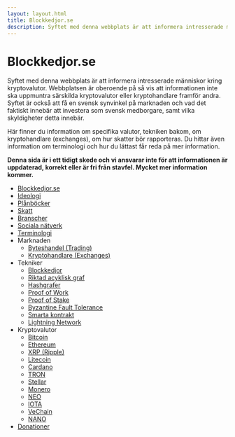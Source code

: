 ```yaml
---
layout: layout.html
title: Blockkedjor.se
description: Syftet med denna webbplats är att informera intresserade människor kring kryptovalutor. Webbplatsen är oberoende på så vis att informationen inte ska uppmuntra särskilda kryptovalutor eller kryptohandlare framför andra.
---
```


# Blockkedjor.se

Syftet med denna webbplats är att informera intresserade människor kring kryptovalutor. Webbplatsen är oberoende på så vis att informationen inte ska uppmuntra särskilda kryptovalutor eller kryptohandlare framför andra. Syftet är också att få en svensk synvinkel på marknaden och vad det faktiskt innebär att investera som svensk medborgare, samt vilka skyldigheter detta innebär.

Här finner du information om specifika valutor, tekniken bakom, om kryptohandlare (exchanges), om hur skatter bör rapporteras. Du hittar även information om terminologi och hur du lättast får reda på mer information.

**Denna sida är i ett tidigt skede och vi ansvarar inte för att informationen är uppdaterad, korrekt eller är fri från stavfel. Mycket mer information kommer.**

-   [Blockkedjor.se](README.md)
-   [Ideologi](ideologi.md)
-   [Plånböcker](planbocker.md)
-   [Skatt](skatt.md)
-   [Branscher](branscher.md)
-   [Sociala nätverk](sociala-natverk.md)
-   [Terminologi](terminologi.md)
-   Marknaden
    -   [Byteshandel (Trading)](marknaden/byteshandel.md)
    -   [Kryptohandlare (Exchanges)](marknaden/kryptohandlare.md)
-   Tekniker
    -   [Blockkedjor](tekniker/blockkedjor.md)
    -   [Riktad acyklisk graf](tekniker/riktad-acyklisk-graf.md)
    -   [Hashgrafer](tekniker/hashgrafer.md)
    -   [Proof of Work](tekniker/proof-of-work.md)
    -   [Proof of Stake](tekniker/proof-of-stake.md)
    -   [Byzantine Fault Tolerance](tekniker/byzantine-fault-tolerance.md)
    -   [Smarta kontrakt](tekniker/smarta-kontrakt.md)
    -   [Lightning Network](tekniker/lightning-network.md)
-   Kryptovalutor
    -   [Bitcoin](kryptovalutor/bitcoin.md)
    -   [Ethereum](kryptovalutor/ethereum.md)
    -   [XRP (Ripple)](kryptovalutor/xrp.md)
    -   [Litecoin](kryptovalutor/litecoin.md)
    -   [Cardano](kryptovalutor/cardano.md)
    -   [TRON](kryptovalutor/tron.md)
    -   [Stellar](kryptovalutor/stellar.md)
    -   [Monero](kryptovalutor/monero.md)
    -   [NEO](kryptovalutor/neo.md)
    -   [IOTA](kryptovalutor/iota.md)
    -   [VeChain](kryptovalutor/vechain.md)
    -   [NANO](kryptovalutor/nano.md)
-   [Donationer](donationer.md)
